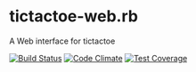# tictactoe-web.rb
A Web interface for tictactoe

[![Build Status](https://travis-ci.org/demonh3x/tictactoe-web.rb.svg?branch=master)](https://travis-ci.org/demonh3x/tictactoe-web.rb)
[![Code Climate](https://codeclimate.com/github/demonh3x/tictactoe-web.rb/badges/gpa.svg)](https://codeclimate.com/github/demonh3x/tictactoe-web.rb)
[![Test Coverage](https://codeclimate.com/github/demonh3x/tictactoe-web.rb/badges/coverage.svg)](https://codeclimate.com/github/demonh3x/tictactoe-web.rb/coverage)
